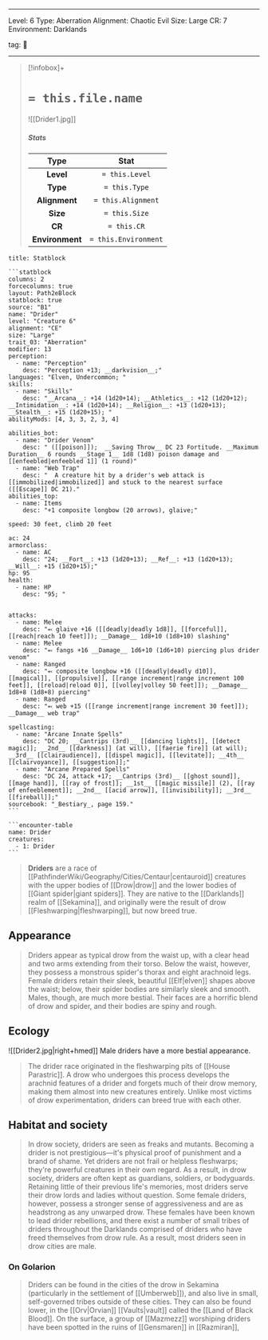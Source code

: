 
---


Level: 6
Type: Aberration
Alignment: Chaotic Evil
Size: Large
CR: 7
Environment: Darklands


tag: 👹

---

> [!infobox]+
> #  `= this.file.name`
> ![[Drider1.jpg]]
> ##### Stats
> Type | Stat |
> :---:|:---:|
> **Level** | `= this.Level` |
> **Type** | `= this.Type` |
> **Alignment** | `= this.Alignment` |
> **Size** | `= this.Size` |
> **CR** | `= this.CR` |
> **Environment** | `= this.Environment` |




````ad-info
title: Statblock

```statblock
columns: 2
forcecolumns: true
layout: Path2eBlock
statblock: true
source: "B1"
name: "Drider"
level: "Creature 6"
alignment: "CE"
size: "Large"
trait_03: "Aberration"
modifier: 13
perception:
  - name: "Perception"
    desc: "Perception +13; __darkvision__;"
languages: "Elven, Undercommon; "
skills:
  - name: "Skills"
    desc: "__Arcana__: +14 (1d20+14); __Athletics__: +12 (1d20+12); __Intimidation__: +14 (1d20+14); __Religion__: +13 (1d20+13); __Stealth__: +15 (1d20+15); "
abilityMods: [4, 3, 3, 2, 3, 4]

abilities_bot:
  - name: "Drider Venom"
    desc: " ([[poison]]);  __Saving Throw__ DC 23 Fortitude. __Maximum Duration__ 6 rounds __Stage 1__ 1d8 (1d8) poison damage and [[enfeebled|enfeebled 1]] (1 round)"
  - name: "Web Trap"
    desc: "  A creature hit by a drider's web attack is [[immobilized|immobilized]] and stuck to the nearest surface ([[Escape]] DC 21)."
abilities_top:
  - name: Items
    desc: "+1 composite longbow (20 arrows), glaive;"

speed: 30 feet, climb 20 feet

ac: 24
armorclass:
  - name: AC
    desc: "24; __Fort__: +13 (1d20+13); __Ref__: +13 (1d20+13); __Will__: +15 (1d20+15);"
hp: 95
health:
  - name: HP
    desc: "95; "


attacks:
  - name: Melee
    desc: "⬻ glaive +16 ([[deadly|deadly 1d8]], [[forceful]], [[reach|reach 10 feet]]); __Damage__ 1d8+10 (1d8+10) slashing"
  - name: Melee
    desc: "⬻ fangs +16 __Damage__ 1d6+10 (1d6+10) piercing plus drider venom"
  - name: Ranged
    desc: "⬻ composite longbow +16 ([[deadly|deadly d10]], [[magical]], [[propulsive]], [[range increment|range increment 100 feet]], [[reload|reload 0]], [[volley|volley 50 feet]]); __Damage__ 1d8+8 (1d8+8) piercing"
  - name: Ranged
    desc: "⬻ web +15 ([[range increment|range increment 30 feet]]); __Damage__ web trap"

spellcasting:
  - name: "Arcane Innate Spells"
    desc: "DC 20; __Cantrips (3rd)__ [[dancing lights]], [[detect magic]]; __2nd__ [[darkness]] (at will), [[faerie fire]] (at will); __3rd__ [[clairaudience]], [[dispel magic]], [[levitate]]; __4th__ [[clairvoyance]], [[suggestion]];"
  - name: "Arcane Prepared Spells"
    desc: "DC 24, attack +17; __Cantrips (3rd)__ [[ghost sound]], [[mage hand]], [[ray of frost]]; __1st__ [[magic missile]] (2), [[ray of enfeeblement]]; __2nd__ [[acid arrow]], [[invisibility]]; __3rd__ [[fireball]];"
sourcebook: "_Bestiary_, page 159."
```

```encounter-table
name: Drider
creatures:
  - 1: Drider
```

````



> **Driders** are a race of [[PathfinderWiki/Geography/Cities/Centaur|centauroid]] creatures with the upper bodies of [[Drow|drow]] and the lower bodies of [[Giant spider|giant spiders]]. They are native to the [[Darklands]] realm of [[Sekamina]], and originally were the result of drow [[Fleshwarping|fleshwarping]], but now breed true.



## Appearance

> Driders appear as typical drow from the waist up, with a clear head and two arms extending from their torso. Below the waist, however, they possess a monstrous spider's thorax and eight arachnoid legs.  Female driders retain their sleek, beautiful [[Elf|elven]] shapes above the waist; below, their spider bodies are similarly sleek and smooth. Males, though, are much more bestial. Their faces are a horrific blend of drow and spider, and their bodies are spiny and rough.


## Ecology

![[Drider2.jpg|right+hmed]] 
 Male driders have a more bestial appearance.
> The drider race originated in the fleshwarping pits of [[House Parastric]]. A drow who undergoes this process develops the arachnid features of a drider and forgets much of their drow memory, making them almost into new creatures entirely. Unlike most victims of drow experimentation, driders can breed true with each other.


## Habitat and society

> In drow society, driders are seen as freaks and mutants. Becoming a drider is not prestigious—it's physical proof of punishment and a brand of shame. Yet driders are not frail or helpless fleshwarps; they're powerful creatures in their own regard. As a result, in drow society, driders are often kept as guardians, soldiers, or bodyguards. Retaining little of their previous life's memories, most driders serve their drow lords and ladies without question. Some female driders, however, possess a stronger sense of aggressiveness and are as headstrong as any unwarped drow. These females have been known to lead drider rebellions, and there exist a number of small tribes of driders throughout the Darklands comprised of driders who have freed themselves from drow rule. As a result, most driders seen in drow cities are male.


### On Golarion

> Driders can be found in the cities of the drow in Sekamina (particularly in the settlement of [[Umberweb]]), and also live in small, self-governed tribes outside of these cities. They can also be found lower, in the [[Orv|Orvian]] [[Vaults|vault]] called the [[Land of Black Blood]]. On the surface, a group of [[Mazmezz]] worshiping driders have been spotted in the ruins of [[Gensmaren]] in [[Razmiran]],











